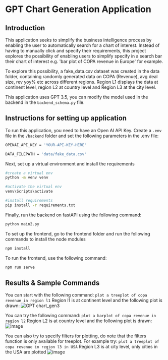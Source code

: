 # GPT Chart Generation Application 

## Introduction

This application seeks to simplify the business intelligence process by enabling the user to automatically search for a chart of interest.
Instead of having to manually click and specify their requirements, this project explores the possibility of enabling users to simplify specify in a 
search bar their chart of interest e.g. 'bar plot of COPA revenue in Europe' for example.

To explore this possibility, a fake_data.csv dataset was created in the data folder, containing randomly generated data on COPA (Revenue), avg deal size, rev yoy% etc
across different regions. Region L1 displays the data at continent level, region L2 at country level and Region L3 at the city level. 

This application uses GPT 3.5, you can modify the model used in the backend in the  `backend_schema.py` file. 

## Instructions for setting up application

To run this application, you need to have an Open AI API Key. Create a `.env` file in the `/backend` folder and set the following parameters in the .env file:
```bash
OPENAI_API_KEY = 'YOUR-API-KEY-HERE'

DATA_FILEPATH = 'data/fake_data.csv'

```
Next, set up a virtual environment and install the requirements 
```bash
#create a virtual env
python -m venv venv

#activate the virtual env
venv\Scripts\activate

#install requirements
pip install -r requirements.txt
```

Finally, run the backend on fastAPI using the following command:
```bash
python main2.py 
```

To set up the frontend, go to the frontend folder and run the following commands to install the node modules
```bash
npm install
```

To run the frontend, use the following command:
```bash
npm run serve
```
## Results & Sample Commands

You can start with the following command: `plot a treeplot of copa revenue in region l1`
Region l1 is at continent level and the following plot is drawn: 
![GPT chart_gen3](https://github.com/gracech5/projects-/assets/119866759/2f86b613-895a-4ad0-b623-c770431345b5)

You can try the following command: `plot a barplot of copa revenue in region l2` 
Region L2 is at country level and the following plot is drawn: 
![image](https://github.com/gracech5/projects-/assets/119866759/d64fe26d-8695-4151-9619-97030541086a)

You can also try to specify filters for plotting, do note that the filters function is only available for treeplot. 
For example try: `plot a treeplot of copa revenue in region l3 in USA`
Region L3 is at city level, only cities in the USA are plotted
![image](https://github.com/gracech5/projects-/assets/119866759/a597abd1-748b-420d-96cb-94eac111fc69)



